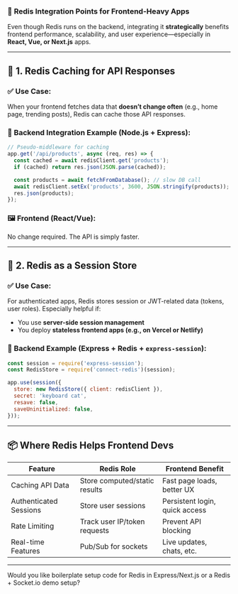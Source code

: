 ### 🔌 **Redis Integration Points for Frontend-Heavy Apps**

Even though Redis runs on the backend, integrating it **strategically** benefits frontend performance, scalability, and user experience—especially in **React, Vue, or Next.js** apps.

---

## 🔁 **1. Redis Caching for API Responses**

### ✅ Use Case:

When your frontend fetches data that **doesn’t change often** (e.g., home page, trending posts), Redis can cache those API responses.

### 🧠 Backend Integration Example (Node.js + Express):

```js
// Pseudo-middleware for caching
app.get('/api/products', async (req, res) => {
  const cached = await redisClient.get('products');
  if (cached) return res.json(JSON.parse(cached));

  const products = await fetchFromDatabase(); // slow DB call
  await redisClient.setEx('products', 3600, JSON.stringify(products)); // cache for 1 hr
  res.json(products);
});
```

### 🖼️ Frontend (React/Vue):

No change required. The API is simply faster.

---

## 🔐 **2. Redis as a Session Store**

### ✅ Use Case:

For authenticated apps, Redis stores session or JWT-related data (tokens, user roles). Especially helpful if:

* You use **server-side session management**
* You deploy **stateless frontend apps (e.g., on Vercel or Netlify)**

### 🔐 Backend Example (Express + Redis + `express-session`):

```js
const session = require('express-session');
const RedisStore = require('connect-redis')(session);

app.use(session({
  store: new RedisStore({ client: redisClient }),
  secret: 'keyboard cat',
  resave: false,
  saveUninitialized: false,
}));
```

---

## 📦 Where Redis Helps Frontend Devs

| Feature                | Redis Role                    | Frontend Benefit               |
| ---------------------- | ----------------------------- | ------------------------------ |
| Caching API Data       | Store computed/static results | Fast page loads, better UX     |
| Authenticated Sessions | Store user sessions           | Persistent login, quick access |
| Rate Limiting          | Track user IP/token requests  | Prevent API blocking           |
| Real-time Features     | Pub/Sub for sockets           | Live updates, chats, etc.      |

---

Would you like boilerplate setup code for Redis in Express/Next.js or a Redis + Socket.io demo setup?
